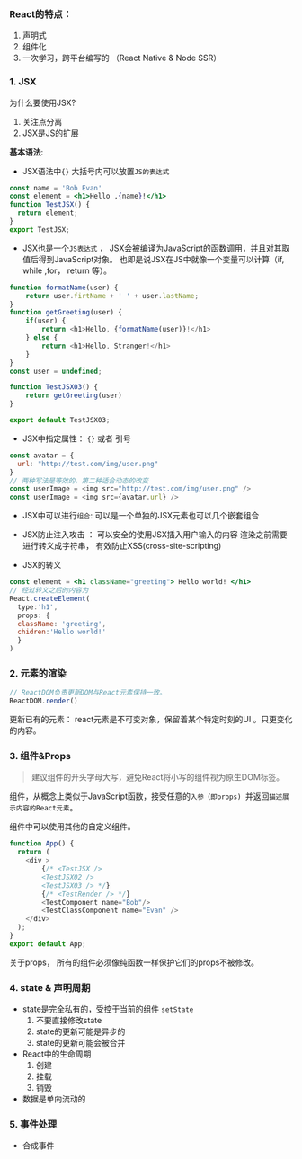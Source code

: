 ### React的特点：

1. 声明式
2. 组件化
3. 一次学习，跨平台编写的 （React Native & Node SSR）



### 1. JSX

为什么要使用JSX?

1. 关注点分离
2. JSX是JS的扩展

**基本语法**:

- JSX语法中`{}` 大括号内可以放置`JS的表达式`

```jsx
const name = 'Bob Evan'
const element = <h1>Hello ,{name}!</h1>
function TestJSX() {
  return element;
}
export TestJSX;
```

- JSX也是一个`JS表达式` ， JSX会被编译为JavaScript的函数调用，并且对其取值后得到JavaScript对象。  也即是说JSX在JS中就像一个变量可以计算（if, while ,for， return 等）。

```js
function formatName(user) {
    return user.firtName + ' ' + user.lastName;
}
function getGreeting(user) {
    if(user) {
        return <h1>Hello, {formatName(user)}!</h1>
    } else {
        return <h1>Hello, Stranger!</h1>
    }
}
const user = undefined;

function TestJSX03() {
    return getGreeting(user)
}

export default TestJSX03;
```

- JSX中指定属性： `{}` 或者 引号 

```js
const avatar = {
  url: "http://test.com/img/user.png" 
}
// 两种写法是等效的，第二种适合动态的改变
const userImage = <img src="http://test.com/img/user.png" />
const userImage = <img src={avatar.url} />
```



- JSX中可以进行`组合`: 可以是一个单独的JSX元素也可以几个嵌套组合
- JSX防止注入攻击 ： 可以安全的使用JSX插入用户输入的内容 渲染之前需要进行转义成字符串， 有效防止XSS(cross-site-scripting)

- JSX的转义

```jsx
const element = <h1 className="greeting"> Hello world! </h1> 
// 经过转义之后的内容为
React.createElement(
  type:'h1',
  props: {
  className: 'greeting',
  chidren:'Hello world!'
  }
)
```

### 2. 元素的渲染

```js
// ReactDOM负责更新DOM与React元素保持一致。
ReactDOM.render()
```

更新已有的元素： react元素是不可变对象，保留着某个特定时刻的UI 。只更变化的内容。



### 3. 组件&Props

> 建议组件的开头字母大写，避免React将小写的组件视为原生DOM标签。

组件，从概念上类似于JavaScript函数，接受任意的`入参（即props) `并返回`描述展示内容的React元素`。



组件中可以使用其他的自定义组件。

```js
function App() {
  return (
    <div >
        {/* <TestJSX />
        <TestJSX02 />
        <TestJSX03 /> */}
        {/* <TestRender /> */}
        <TestComponent name="Bob"/>
        <TestClassComponent name="Evan" />
    </div>
  );
}
export default App;
```

关于props， 所有的组件必须像纯函数一样保护它们的props不被修改。





### 4. state & 声明周期

- state是完全私有的，受控于当前的组件 `setState`
  1. 不要直接修改state
  2. state的更新可能是异步的
  3. state的更新可能会被合并
- React中的生命周期
  1. 创建
  2. 挂载
  3. 销毁
- 数据是单向流动的



### 5. 事件处理

- 合成事件